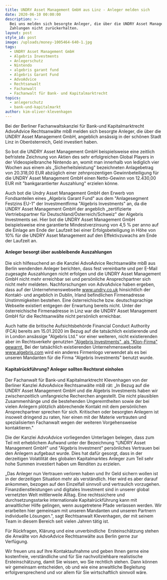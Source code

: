 ```yaml
---
title: UNDRY Asset Management GmbH aus Linz - Anleger melden sich
date: 2020-06-10 00:00:00
description: >-
  Bei uns melden sich besorgte Anleger, die über die UNDRY Asset Management GmbH
  Zahlungen nicht zurückerhalten.
layout: post
style_id: post
image: /uploads/money-1005464-640-1.jpg
tags:
  - UNDRY Asset Management GmbH
  - Algebris Investments
  - Anlegerschutz
  - Nintendo
  - algebris garant fund
  - Algebris Garant Fund
  - AdvoAdvice
  - Rechtsanwalt
  - Fachanwalt
  - Fachanwalt für Bank- und Kapitalmarktrecht
topics:
  - anlegerschutz
  - bank-und-kapitalmarkt
author: kim-oliver-klevenhagen
---
```


Bei der Berliner Fachanwaltskanzlei für Bank-und Kapitalmarktrecht AdvoAdvice Rechtsanwälte mbB melden sich besorgte Anleger, die über die UNDRY Asset Management GmbH, angeblich ansässig in der schönen Stadt Linz in Oberösterreich, Geld investiert haben.

So bot die UNDRY Asset Management GmbH beispielsweise eine zeitlich befristete Zeichnung von Aktien des sehr erfolgreichen Global Players in der Videospielbranche Nintendo an, womit man innerhalb von lediglich vier Wochen aus einem als „Sicherheitsleistung" bezeichneten Anlagebetrag von 20.318,00 EUR abzüglich einer zehnprozentigen Gewinnbeteiligung für die UNDRY Asset Management GmbH einen Netto-Gewinn von 12.430,00 EUR mit "bankgarantierter Auszahlung" erzielen könne.

Auch bot die Undry Asset Management GmbH den Erwerb von Fondsanteilen eines „Algebris Garant Fund" aus dem "Anlagesegment Festzins EU-1" der Investmentfirma "Algebris Investments" an, da die UNDRY Asset Management GmbH der angeblich „zertifizierte Vertriebspartner für Deutschland/Österreich/Schweiz" der Algebris Investments sei. Hier bot die UNDRY Asset Management GmbH beispielsweise eine garantierte Mindestverzinsung von 4,5 % per anno auf die Einlage am Ende der Laufzeit bei einer Erfolgsbeteiligung in Höhe von 10% für die UNDRY Asset Management auf den Effektivzuwachs am Ende der Laufzeit an.

#### Anleger besorgt über ausbleibende Auszahlungen

Die sich hilfesuchend an die Kanzlei AdvoAdvice Rechtsanwälte mbB aus Berlin wendenden Anleger berichten, dass fest vereinbarte und per E-Mail zugesagte Auszahlungen nicht erfolgen und die UNDRY Asset Management GmbH nicht mehr erreichbar sei und persönliche Ansprechpartner sich nicht mehr meldeten. Nachforschungen von AdvoAdvice haben ergeben, dass auf der Unternehmenswebseite www.undry.co.uk hinsichtlich der Kontakt- und angeblich in Dublin, Irland befindlichen Firmenadresse Unstimmigkeiten bestehen. Eine österreichische bzw. deutschsprachige Webseite existiert entgegen der Erwartung bereits nicht. Unter der österreichische Firmenadresse in Linz war die UNDRY Asset Management GmbH für die Rechtsanwälte nicht persönlich erreichbar.&nbsp;

Auch hatte die britische Aufsichtsbehörde Financial Conduct Authority (FCA) bereits am 15.01.2020 im Bezug auf die tatsächlich existierende und in London ansässige "Algebris Ltd." vor einer weiteren, nicht existierenden aber im Rechtsverkehr genutzten ["Algebris Investments" &nbsp;als "Klon-Firma" gewarnt.](https://www.fca.org.uk/news/warnings/algebris-investment-clone-authorised-firm) Bei der tatsächlich existierenden Unternehmenswebseite www.algebris.com wird ein anderes Firmenlogo verwendet als es bei unseren Mandanten für die Firma "Algebris Investments" benutzt wurde.

#### Kapitalrückführung? Anleger sollten Rechtsrat einholen

Der Fachanwalt für Bank-und Kapitalmarktrecht Klevenhagen von der Berliner Kanzlei AdvoAdvice Rechtsanwälte mbB rät: „In Bezug auf die UNDRY Asset Management GmbH und die Algebris Investments haben wir zwischenzeitlich umfangreiche Recherchen angestellt. Die nicht plausiblen Zusammenhänge und die bestehenden Ungereimtheiten sowie der bei vielen Anlegern plötzlich abbrechende Kontakt mit dem persönlichen Ansprechpartner sprechen für sich. Kritischen oder besorgten Anlegern ist insoweit dringend zu raten, hier einen mit der Materie vertrauten und spezialisierten Fachanwalt wegen der weiteren Vorgehensweise kontaktieren."

Die der Kanzlei AdvoAdvice vorliegenden Unterlagen belegen, dass zum Teil mit erheblichem Aufwand unter der Bezeichnung "UNDRY Asset Management GmbH" und "Algebris Investment" persönliches Vertrauen bei den Anlegern aufgebaut wurde. Dies hat dafür gesorgt, dass in der derzeitigen Volatilität des globalen Kapitalmarktes Anleger zum Teil sehr hohe Summen investiert haben um Renditen zu erzielen.

„Das Anleger nun Vertrauen verloren haben und Ihr Geld sichern wollen ist in der derzeitigen Situation mehr als verständlich. Hier wird es aber darauf ankommen, bezogen auf den Einzelfall sinnvoll und vertraulich vorzugehen. Finanzdienstleistungen und digitales Investment sind in unserer global vernetzten Welt mittlerweile Alltag. Eine rechtssichere und durchsetzungsstarke internationale Kapitalrückführung kann mit anwaltlicher Hilfe gelingen, wenn ausgetretene Pfade verlassen werden. Wir erarbeiten hier gemeinsam mit unseren Mandanten und unseren Partnern individuelle Lösungen.", sagt Rechtsanwalt Klevenhagen, der mit seinem Team in diesem Bereich seit vielen Jahren tätig ist.

Für Rückfragen, Klärung und eine unverbindliche&nbsp; Ersteinschätzung stehen die Anwälte von AdvoAdvice Rechtsanwälte aus Berlin gerne zur Verfügung.

Wir freuen uns auf Ihre Kontaktaufnahme und geben Ihnen gerne eine kostenfreie, verständliche und für Sie nachvollziehbare realistische Ersteinschätzung, damit Sie wissen, wo Sie rechtlich stehen. Dann können wir gemeinsam entscheiden, ob und wie eine anwaltliche Begleitung erfolgversprechend und vor allem für Sie wirtschaftlich sinnvoll wäre.